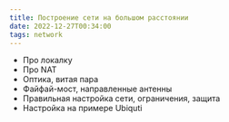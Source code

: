 ```yaml
---
title: Построение сети на большом расстоянии
date: 2022-12-27T00:34:00
tags: network
---
```


- Про локалку
- Про NAT
- Оптика, витая пара
- Файфай-мост, направленные антенны
- Правильная настройка сети, ограничения, защита
- Настройка на примере Ubiquti
